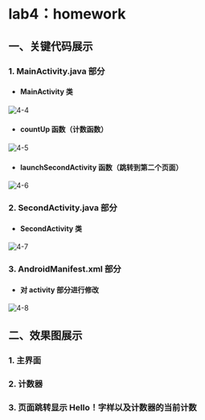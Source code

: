 # lab4：homework
>
## 一、关键代码展示
>
### 1. MainActivity.java 部分
>
- #### MainActivity 类
![4-4](https://github.com/IVY-1999/android_1813066/blob/main/image/lab4/4-4.png)
>
- #### countUp 函数（计数函数）
![4-5](https://github.com/IVY-1999/android_1813066/blob/main/image/lab4/4-5.png)
>
- #### launchSecondActivity 函数（跳转到第二个页面）
![4-6](https://github.com/IVY-1999/android_1813066/blob/main/image/lab4/4-6.png)
>
### 2. SecondActivity.java 部分
- #### SecondActivity 类
![4-7](https://github.com/IVY-1999/android_1813066/blob/main/image/lab4/4-7.png)
>
>
### 3. AndroidManifest.xml 部分
- #### 对 activity 部分进行修改
![4-8](https://github.com/IVY-1999/android_1813066/blob/main/image/lab4/4-8.png)
>
>
## 二、效果图展示
>
### 1. 主界面

>
### 2. 计数器
>
### 3. 页面跳转显示 Hello！字样以及计数器的当前计数
>

